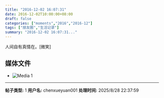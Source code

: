 ```yaml
---
title: "2016-12-02 16:07:31"
date: 2016-12-02T10:00:00+08:00
draft: false
categories: ["moments","2016","2016-12"]
tags: ["朋友圈","生活记录"]
summary: "2016-12-02 16:07:31..."
---
```


人间自有真情在。[微笑]

## 媒体文件

- ![Media 1](/Moments/photos/2016-12-02/201612021607310.jpg)

---

**帖子类型:** 1
**用户名:** chenxueyuan001
**处理时间:** 2025/8/28 22:37:59